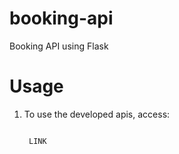 # booking-api
Booking API using Flask

# Usage
1. To use the developed apis, access:
    <pre><code>
    LINK
    </code></pre>
